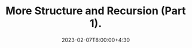 ---
type: lecture
date: 2023-02-07T8:00:00+4:30
enddate: 2023-02-09T8:00:00+4:30
title: "More Structure and Recursion (Part 1)." 
tldr: "Course Introduction and Logistics."
thumbnail: /static_files/presentations/introduction.jpeg
links:
    - url: /static_files/presentations/week5.pdf
      name: slides
---